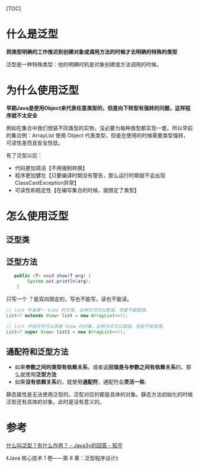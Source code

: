 [TOC]

# 什么是泛型

**把类型明确的工作推迟到创建对象或调用方法的时候才去明确的特殊的类型**

泛型是一种特殊类型：他的明确时机是对象创建或方法调用的时候。

# 为什么使用泛型

**早期Java是使用Object来代表任意类型的，但是向下转型有强转的问题，这样程序就不太安全**

例如在集合中我们想装不同类型的实物，没必要为每种类型都实现一套。所以早前的集合例：ArrayList<Object> 使用 Object 代表类型，但是在使用的时候需要类型强转，可读性差而且安全性低。

有了泛型以后：

- 代码更加简洁【不用强制转换】
- 程序更加健壮【只要编译时期没有警告，那么运行时期就不会出现ClassCastException异常】
- 可读性和稳定性【在编写集合的时候，就限定了类型】

# 怎么使用泛型

## 泛型类

## 泛型方法

```JAVA
   public <T> void show(T arg) {
        System.out.println(arg);
    }

```



只写一个 ？是双向限定的，写也不能写，读也不能读。

```java
// list 中装某一 View 的子类, 此种方式可以取值，但是不能赋值。
List<? extends View> list = new ArrayList<>();
```

```java
// list 中装任何可以承载 View 的对象，此种方式可以赋值，但是不能取值。 
List<? super View> list1 = new ArrayList<>();
```



## 通配符和泛型方法

- 如果**参数之间的类型有依赖关系**，或者返**回值是与参数之间有依赖关系**的。那么就使用**泛型方法**
- 如果**没有依赖关系**的，就使用**通配符**，通配符会**灵活一些.**

静态属性是无法使用泛型的。泛型对应的都是具体的对象。静态方法初始化的时候泛型还有具体的对象，此时是没有意义的。





# 参考

[什么叫泛型？有什么作用？ - Java3y的回答 - 知乎](https://www.zhihu.com/question/272185241/answer/366129174)

《Java 核心技术 1 卷——第 8 章：泛型程序设计》
